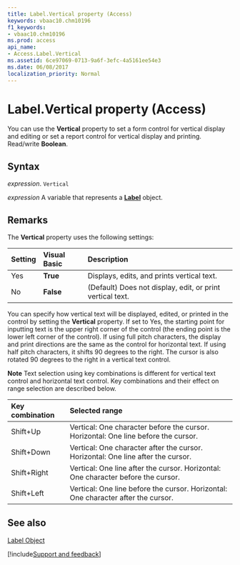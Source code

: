 ```yaml
---
title: Label.Vertical property (Access)
keywords: vbaac10.chm10196
f1_keywords:
- vbaac10.chm10196
ms.prod: access
api_name:
- Access.Label.Vertical
ms.assetid: 6ce97069-0713-9a6f-3efc-4a5161ee54e3
ms.date: 06/08/2017
localization_priority: Normal
---
```



# Label.Vertical property (Access)

You can use the  **Vertical** property to set a form control for vertical display and editing or set a report control for vertical display and printing. Read/write **Boolean**.


## Syntax

_expression_. `Vertical`

_expression_ A variable that represents a **[Label](Access.Label.md)** object.


## Remarks

The  **Vertical** property uses the following settings:



|Setting|Visual Basic|Description|
|:-----|:-----|:-----|
|Yes|**True**|Displays, edits, and prints vertical text.|
|No|**False**|(Default) Does not display, edit, or print vertical text. |

You can specify how vertical text will be displayed, edited, or printed in the control by setting the  **Vertical** property. If set to Yes, the starting point for inputting text is the upper right corner of the control (the ending point is the lower left corner of the control). If using full pitch characters, the display and print directions are the same as the control for horizontal text. If using half pitch characters, it shifts 90 degrees to the right. The cursor is also rotated 90 degrees to the right in a vertical text control.


 **Note**  Text selection using key combinations is different for vertical text control and horizontal text control. Key combinations and their effect on range selection are described below.



|**Key combination**|**Selected range**|
|:-----|:-----|
|Shift+Up|Vertical: One character before the cursor. Horizontal: One line before the cursor.|
|Shift+Down|Vertical: One character after the cursor. Horizontal: One line after the cursor.|
|Shift+Right|Vertical: One line after the cursor. Horizontal: One character before the cursor.|
|Shift+Left|Vertical: One line before the cursor. Horizontal: One character after the cursor.|

## See also


[Label Object](Access.Label.md)

[!include[Support and feedback](~/includes/feedback-boilerplate.md)]